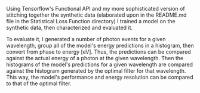 Using Tensorflow's Functional API and my more sophisticated version of stitching together the synthetic data (elaborated upon in the README.md file in the Statistical Loss Function directory) I trained a model on the synthetic data, then characterized and evaluated it. 

To evaluate it, I generated a number of photon events for a given wavelength, group all of the model's energy predictions in a histogram, then convert from phase to energy [eV]. Thus, the predictions can be compared against the actual energy of a photon at the given wavelength. Then the histograms of the model's predictions for a given wavelength are compared against the histogram generated by the optimal filter for that wavelength. This way, the model's performance and energy resolution can be compared to that of the optimal filter.
